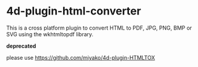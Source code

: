 4d-plugin-html-converter
========================

This is a cross platform plugin to convert HTML to PDF, JPG, PNG, BMP or SVG using the ​wkhtmltopdf library.

**deprecated**

please use https://github.com/miyako/4d-plugin-HTMLTOX
